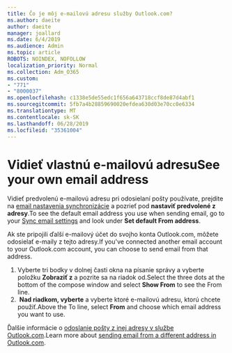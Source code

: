 ```yaml
---
title: Čo je môj e-mailovú adresu služby Outlook.com?
ms.author: daeite
author: daeite
manager: joallard
ms.date: 6/4/2019
ms.audience: Admin
ms.topic: article
ROBOTS: NOINDEX, NOFOLLOW
localization_priority: Normal
ms.collection: Adm_O365
ms.custom:
- "771"
- "8000037"
ms.openlocfilehash: c1338e5de55edc1f656a643718ccf8de87d4abf1
ms.sourcegitcommit: 5fb7a4b28859690020efdea630d03e70cc0e6334
ms.translationtype: MT
ms.contentlocale: sk-SK
ms.lasthandoff: 06/28/2019
ms.locfileid: "35361004"
---
```

# <a name="see-your-own-email-address"></a><span data-ttu-id="7297e-102">Vidieť vlastnú e-mailovú adresu</span><span class="sxs-lookup"><span data-stu-id="7297e-102">See your own email address</span></span>

<span data-ttu-id="7297e-103">Vidieť predvolenú e-mailovú adresu pri odosielaní pošty používate, prejdite na [email nastavenia synchronizácie](https://outlook.live.com/mail/options/mail/accounts) a pozrieť pod **nastaviť predvolené z adresy**.</span><span class="sxs-lookup"><span data-stu-id="7297e-103">To see the default email address you use when sending email, go to your [Sync email settings](https://outlook.live.com/mail/options/mail/accounts) and look under **Set default From address**.</span></span>

<span data-ttu-id="7297e-104">Ak ste pripojili ďalší e-mailový účet do svojho konta Outlook.com, môžete odosielať e-maily z tejto adresy.</span><span class="sxs-lookup"><span data-stu-id="7297e-104">If you've connected another email account to your Outlook.com account, you can choose to send email from that address.</span></span>

1. <span data-ttu-id="7297e-105">Vyberte tri bodky v dolnej časti okna na písanie správy a vyberte položku **Zobraziť z** a pozrite sa na riadok od.</span><span class="sxs-lookup"><span data-stu-id="7297e-105">Select the three dots at the bottom of the compose window and select **Show From** to see the From line.</span></span>
2. <span data-ttu-id="7297e-106"> **Nad riadkom, vyberte** a vyberte ktoré e-mailovú adresu, ktorú chcete použiť.</span><span class="sxs-lookup"><span data-stu-id="7297e-106">Above the To line, select **From** and choose which email address you want to use.</span></span>

<span data-ttu-id="7297e-107">Ďalšie informácie o [odoslanie pošty z inej adresy v službe Outlook.com](https://support.office.com/article/ccba89cb-141c-4a36-8c56-6d16a8556d2e).</span><span class="sxs-lookup"><span data-stu-id="7297e-107">Learn more about [sending email from a different address in Outlook.com](https://support.office.com/article/ccba89cb-141c-4a36-8c56-6d16a8556d2e).</span></span>